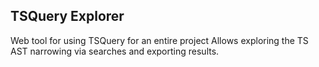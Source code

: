 ## TSQuery Explorer
Web tool for using TSQuery for an entire project
Allows exploring the TS AST narrowing via searches and exporting results. 
